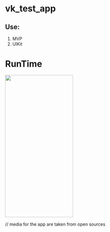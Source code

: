# vk_test_app

## Use:
1. MVP
2. UIKit



# RunTime
<img src="https://github.com/fightersubmarine/vk_test_app/blob/main/media/runTime.gif" width="220" height="460">

// media for the app are taken from open sources
